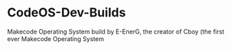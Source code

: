# CodeOS-Dev-Builds
Makecode Operating System build by E-EnerG, the creator of Cboy (the first ever Makecode Operating System
